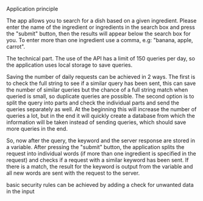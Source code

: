 

Application principle

The app allows you to search for a dish based on a given ingredient.
Please enter the name of the ingredient or ingredients in the search 
box and press the "submit" button, then the results will appear below 
the search box for you. To enter more than one ingredient use a comma,
 e.g: "banana, apple, carrot".

 The technical part.
The use of the API has a limit of 150 queries per day, so the application uses local storage to save queries. 

Saving the number of daily requests can be achieved in 2 ways. The first is to check the full string to see if a similar query has been sent, this can save the number of similar queries but the chance of a full string match when queried is small, so duplicate queries are possible. The second option is to split the query into parts and check the individual parts and send the queries separately as well. At the beginning this will increase the number of queries a lot, but in the end it will quickly create a database from which the information will be taken instead of sending queries, which should save more queries in the end.

So, now after the query, the keyword and the server response are stored in a variable. After pressing the "submit" button, the application splits the request into individual words (if more than one ingredient is specified in the request) and checks if a request with a similar keyword has been sent. If there is a match, the result for the keyword is output from the variable and all new words are sent with the request to the server.

basic security rules can be achieved by adding a check for unwanted data in the input

